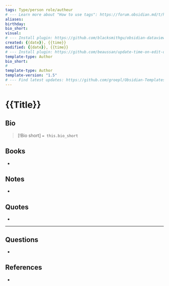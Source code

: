 ```yaml
---
tags: Type/person role/autheur
# --- Learn more about "How to use tags": https://forum.obsidian.md/t/how-to-use-tags/
aliases: 
birthday:
bio_short: 
visual:
# --- Install plugin: https://github.com/blacksmithgu/obsidian-dataview
created: {{date}}, {{time}}
modified: {{date}}, {{time}}
# --- Install plugin: https://github.com/beaussan/update-time-on-edit-obsidian
template-type: Author
bio_short: 
#
template-type: Author
template-version: "1.5"
# --- Find latest updates: https://github.com/groepl/Obsidian-Templates
---
```


# {{Title}}

##  Bio
<!-- Short biography of the AUTHOR -->

> [!Bio short]
> `= this.bio_short`



## Books
<!-- Only most important I‘ve read -->
- 

## Notes
<!-- The main content of my thoughts really -->
- 


## Quotes
<!-- Notable quotes with reference to their page or location -->
- 

---
## Questions
<!-- What remains for you to consider? -->
- 

## References 
<!-- Links to pages not referenced in the content -->
- 
